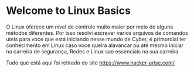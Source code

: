 # Welcome to Linux Basics
O Linux oferece um nível de controle muito maior por meio de alguns métodos diferentes. Por isso resolvi escrever varios arquivos de comandos uteis para voce que está iniciando nesse mundo de Cyber, é primordial ter conhecimento em Linux caso voce queira alavancar ou até mesmo iniciar na carreira de segurança, Redes e Linux sao essenciais na sua carreira.

Tudo que está aqui foi retirado do site https://www.hacker-arise.com/
